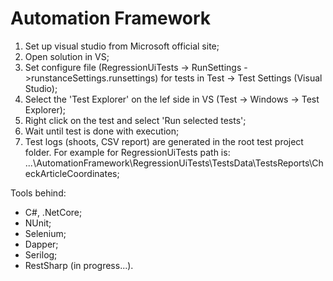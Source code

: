 # Automation Framework

1. Set up visual studio from Microsoft official site;
2. Open solution in VS;
3. Set configure file (RegressionUiTests -> RunSettings ->runstanceSettings.runsettings) for tests in Test -> Test Settings (Visual Studio);
4. Select the 'Test Explorer' on the lef side in VS (Test -> Windows -> Test Explorer);
5. Right click on the test and select 'Run selected tests';
6. Wait until test is done with execution;
7. Test logs (shoots, CSV report) are generated in the root test project folder. For example for RegressionUiTests path is: ...\AutomationFramework\RegressionUiTests\TestsData\TestsReports\CheckArticleCoordinates;

Tools behind:
- C#, .NetCore;
- NUnit;
- Selenium;
- Dapper;
- Serilog;
- RestSharp (in progress...).



